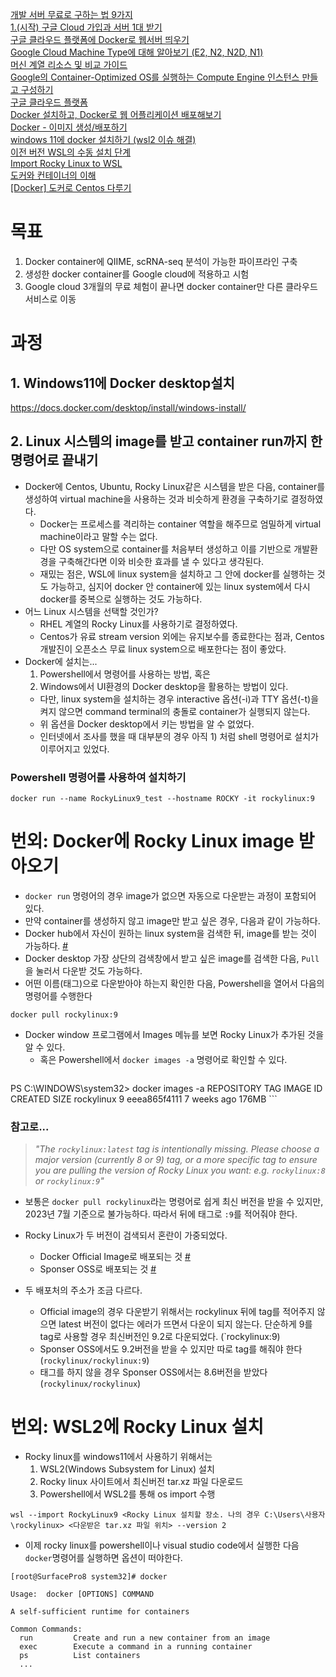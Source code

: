 [개발 서버 무료로 구하는 법 9가지](https://brunch.co.kr/@topasvga/705)   
[1.(시작) 구글 Cloud 가입과 서버 1대 받기](https://brunch.co.kr/@topasvga/168)   
[구글 클라우드 플랫폼에 Docker로 웹서버 띄우기](https://kibbomi.tistory.com/241)   
[Google Cloud Machine Type에 대해 알아보기 (E2, N2, N2D, N1)](https://hwan-hobby.tistory.com/8)   
[머신 계열 리소스 및 비교 가이드](https://cloud.google.com/compute/docs/machine-resource?hl=ko)    
[Google의 Container-Optimized OS를 실행하는 Compute Engine 인스턴스 만들고 구성하기](https://cloud.google.com/container-optimized-os/docs/how-to/create-configure-instance?hl=ko)    
[구글 클라우드 플랫폼](https://blog.naver.com/rayhaha/223000083672)    
[Docker 설치하고, Docker로 웹 어플리케이션 배포해보기](https://wnsgml972.github.io/setting/2020/07/20/docker/)    
[Docker - 이미지 생성/배포하기](https://youngjinmo.github.io/2019/10/docker-image/)    
[windows 11에 docker 설치하기 (wsl2 이슈 해결)](https://herojoon-dev.tistory.com/120)    
[이전 버전 WSL의 수동 설치 단계](https://learn.microsoft.com/ko-kr/windows/wsl/install-manual)    
[Import Rocky Linux to WSL](https://docs.rockylinux.org/guides/interoperability/import_rocky_to_wsl/#import-rocky-linux-to-wsl "Permanent link")    
[도커와 컨테이너의 이해](https://tech.cloudmt.co.kr/2022/06/29/%EB%8F%84%EC%BB%A4%EC%99%80-%EC%BB%A8%ED%85%8C%EC%9D%B4%EB%84%88%EC%9D%98-%EC%9D%B4%ED%95%B4-1-3-%EC%BB%A8%ED%85%8C%EC%9D%B4%EB%84%88-%EC%82%AC%EC%9A%A9%EB%B2%95/)    
[[Docker] 도커로 Centos 다루기](https://velog.io/@dailylifecoding/docker-install-centos-and-run-basic)    
# 목표
1. Docker container에 QIIME, scRNA-seq 분석이 가능한 파이프라인 구축
3. 생성한 docker container를 Google cloud에 적용하고 시험
4. Google cloud 3개월의 무료 체험이 끝나면 docker container만 다른 클라우드 서비스로 이동

# 과정
## 1. Windows11에 Docker desktop설치
https://docs.docker.com/desktop/install/windows-install/
## 2. Linux 시스템의 image를 받고 container run까지 한 명령어로 끝내기
- Docker에 Centos, Ubuntu, Rocky Linux같은 시스템을 받은 다음, container를 생성하여 virtual machine을 사용하는 것과 비슷하게 환경을 구축하기로 결정하였다.
	- Docker는 프로세스를 격리하는 container 역할을 해주므로 엄밀하게 virtual machine이라고 말할 수는 없다.
	- 다만 OS system으로 container를 처음부터 생성하고 이를 기반으로 개발환경을 구축해간다면 이와 비슷한 효과를 낼 수 있다고 생각된다.
	- 재밌는 점은, WSL에 linux system을 설치하고 그 안에 docker를 실행하는 것도 가능하고, 심지어 docker 안 container에 있는 linux system에서 다시 docker를 중복으로 실행하는 것도 가능하다.
- 어느 Linux 시스템을 선택할 것인가?
	- RHEL 계열의 Rocky Linux를 사용하기로 결정하였다.
	- Centos가 유료 stream version 외에는 유지보수를 종료한다는 점과, Centos 개발진이 오픈소스 무료 linux system으로 배포한다는 점이 좋았다.
- Docker에 설치는...
	1) Powershell에서 명령어를 사용하는 방법, 혹은
	2) Windows에서 UI환경의 Docker desktop을 활용하는 방법이 있다.
	- 다만, linux system을 설치하는 경우 interactive 옵션(-i)과 TTY 옵션(-t)을 켜지 않으면 command terminal의 충돌로 container가 실행되지 않는다.
	- 위 옵션을 Docker desktop에서 키는 방법을 알 수 없었다.
	- 인터넷에서 조사를 했을 때 대부분의 경우 아직 1) 처럼 shell 명령어로 설치가 이루어지고 있었다.
### Powershell 명령어를 사용하여 설치하기
```shell
docker run --name RockyLinux9_test --hostname ROCKY -it rockylinux:9
```

# 번외: Docker에 Rocky Linux image 받아오기
- `docker run` 명령어의 경우 image가 없으면 자동으로 다운받는 과정이 포함되어 있다.
- 만약 container를 생성하지 않고 image만 받고 싶은 경우, 다음과 같이 가능하다.
- Docker hub에서 자신이 원하는 linux system을 검색한 뒤, image를 받는 것이 가능하다. [#](https://hub.docker.com/_/rockylinux)
- Docker desktop 가장 상단의 검색창에서 받고 싶은 image를 검색한 다음, `Pull`을 눌러서 다운받 것도 가능하다.
- 어떤 이름(태그)으로 다운받아야 하는지 확인한 다음, Powershell을 열어서 다음의 명령어를 수행한다
```shell
docker pull rockylinux:9
```
- Docker window 프로그램에서 Images 메뉴를 보면 Rocky Linux가 추가된 것을 알 수 있다.
	- 혹은 Powershell에서 `docker images -a` 명령어로 확인할 수 있다.
	```shell
PS C:\WINDOWS\system32> docker images -a
REPOSITORY                 TAG       IMAGE ID       CREATED       SIZE
rockylinux                 9         eeea865f4111   7 weeks ago   176MB
	```
### 참고로...
>*"The `rockylinux:latest` tag is intentionally missing. Please choose a major version (currently 8 or 9) tag, or a more specific tag to ensure you are pulling the version of Rocky Linux you want: e.g. `rockylinux:8` or `rockylinux:9`"*
- 보통은 `docker pull rockylinux`라는 명령어로 쉽게 최신 버전을 받을 수 있지만, 2023년 7월 기준으로 불가능하다. 따라서 뒤에 태그로 `:9`를 적어줘야 한다.    

- Rocky Linux가 두 버전이 검색되서 혼란이 가중되었다.
	- Docker Official Image로 배포되는 것  [#](https://hub.docker.com/_/rockylinux)
	- Sponser OSS로 배포되는 것 [#](https://hub.docker.com/r/rockylinux/rockylinux)
- 두 배포처의 주소가 조금 다르다.
	- Official image의 경우 다운받기 위해서는 rockylinux 뒤에 tag를 적어주지 않으면 latest 버전이 없다는 에러가 뜨면서 다운이 되지 않는다. 단순하게 9를 tag로 사용할 경우 최신버전인 9.2로 다운되었다. (`rockylinux:9)
	- Sponser OSS에서도 9.2버전을 받을 수 있지만 따로 tag를 해줘야 한다(`rockylinux/rockylinux:9`)
	- 태그를 하지 않을 경우 Sponser OSS에서는 8.6버전을 받았다(`rockylinux/rockylinux`)


# 번외: WSL2에 Rocky Linux 설치
- Rocky linux를 windows11에서 사용하기 위해서는
	1) WSL2(Windows Subsystem for Linux) 설치
	2) Rocky linux 사이트에서 최신버전 tar.xz 파일 다운로드
	3) Powershell에서 WSL2를 통해 os import 수행
```shell
wsl --import RockyLinux9 <Rocky Linux 설치할 장소. 나의 경우 C:\Users\사용자\rockylinux> <다운받은 tar.xz 파일 위치> --version 2
```
- 이제 rocky linux를 powershell이나 visual studio code에서 실행한 다음 `docker`명령어를 실행하면 옵션이 떠야한다.
```shell
[root@SurfacePro8 system32]# docker

Usage:  docker [OPTIONS] COMMAND

A self-sufficient runtime for containers

Common Commands:
  run         Create and run a new container from an image
  exec        Execute a command in a running container
  ps          List containers
  ...
```